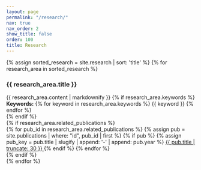 ```yaml
---
layout: page
permalink: "/research/"
nav: true
nav_order: 2
show_title: false
order: 100
title: Research
---
```

<div class="research-section research-page-override">
  <div class="content-grid">
    {% assign sorted_research = site.research | sort: 'title' %}
    {% for research_area in sorted_research %}
      <div class="feature-card">
        <div class="card-header">
          <div class="card-icon">
            <i class="fas fa-flask" aria-hidden="true"></i>
          </div>
          <h3>{{ research_area.title }}</h3>
        </div>
        <div class="card-body">
          {{ research_area.content | markdownify }}
          {% if research_area.keywords %}
            <div class="research-keywords mt-3">
              <strong>Keywords:</strong>
              {% for keyword in research_area.keywords %}
                <span class="keyword-pill">{{ keyword }}</span>
              {% endfor %}
            </div>
          {% endif %}
        </div>
        {% if research_area.related_publications %}
          <div class="card-footer">
            {% for pub_id in research_area.related_publications %}
              {% assign pub = site.publications | where: "id", pub_id | first %}
              {% if pub %}
                {% assign pub_key = pub.title | slugify | append: '-' | append: pub.year %}
                <a href="{{ '/publications/' | relative_url }}?pub={{ pub_key }}" class="card-link">
                  <i class="fas fa-file-alt" aria-hidden="true"></i> {{ pub.title | truncate: 30 }}
                </a>
              {% endif %}
            {% endfor %}
          </div>
        {% endif %}
      </div>
    {% endfor %}
  </div>
</div>